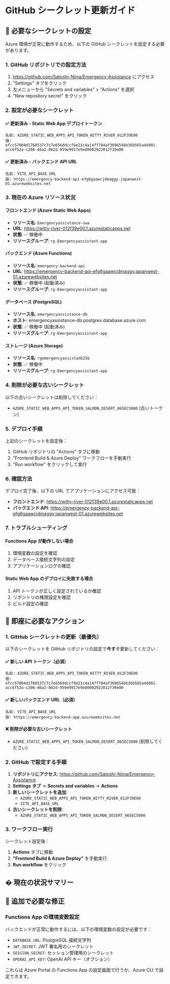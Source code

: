 # GitHub シークレット更新ガイド

## 🔑 必要なシークレットの設定

Azure 環境が正常に動作するため、以下の GitHub シークレットを設定する必要があります。

### 1. GitHub リポジトリでの設定方法

1. https://github.com/Satoshi-Niina/Emergency-Assistance にアクセス
2. "Settings" タブをクリック
3. 左メニューから "Secrets and variables" > "Actions" を選択
4. "New repository secret" をクリック

### 2. 設定が必要なシークレット

#### ✅ 更新済み - Static Web App デプロイトークン

```
名前: AZURE_STATIC_WEB_APPS_API_TOKEN_WITTY_RIVER_012F39E00
値: efcc57004d1768537c7c7e656ddccf9e21c4a14ff704af369654bb36b565a4dd01-acc6f52a-c206-46a2-862d-959e9917e9e80002922012f39e00
```

#### ✅ 更新済み - バックエンド API URL

```
名前: VITE_API_BASE_URL
値: https://emergency-backend-api-efg6gaawcjdmaggy.japanwest-01.azurewebsites.net
```

### 3. 現在の Azure リソース状況

#### フロントエンド (Azure Static Web Apps)

- **リソース名**: `Emergencyassistance-swa`
- **URL**: https://witty-river-012f39e00.1.azurestaticapps.net
- **状態**: ✅ 稼働中
- **リソースグループ**: `rg-Emergencyassistant-app`

#### バックエンド (Azure Functions)

- **リソース名**: `emergency-backend-api`
- **URL**: https://emergency-backend-api-efg6gaawcjdmaggy.japanwest-01.azurewebsites.net
- **状態**: ✅ 稼働中 (起動済み)
- **リソースグループ**: `rg-Emergencyassistant-app`

#### データベース (PostgreSQL)

- **リソース名**: `emergencyassistance-db`
- **ホスト**: emergencyassistance-db.postgres.database.azure.com
- **状態**: ✅ 稼働中 (起動済み)
- **リソースグループ**: `rg-Emergencyassistant-app`

#### ストレージ (Azure Storage)

- **リソース名**: `rgemergencyassistanb25b`
- **状態**: ✅ 稼働中
- **リソースグループ**: `rg-Emergencyassistant-app`

### 4. 削除が必要な古いシークレット

以下の古いシークレットは削除してください：

- `AZURE_STATIC_WEB_APPS_API_TOKEN_SALMON_DESERT_065EC5000` (古いトークン)

### 5. デプロイ手順

上記のシークレットを設定後：

1. GitHub リポジトリの "Actions" タブに移動
2. "Frontend Build & Azure Deploy" ワークフローを手動実行
3. "Run workflow" をクリックして実行

### 6. 確認方法

デプロイ完了後、以下の URL でアプリケーションにアクセス可能：

- **フロントエンド**: https://witty-river-012f39e00.1.azurestaticapps.net
- **バックエンド API**: https://emergency-backend-api-efg6gaawcjdmaggy.japanwest-01.azurewebsites.net

### 7. トラブルシューティング

#### Functions App が動作しない場合

1. 環境変数の設定を確認
2. データベース接続文字列の設定
3. アプリケーションログの確認

#### Static Web App のデプロイに失敗する場合

1. API トークンが正しく設定されているか確認
2. リポジトリの権限設定を確認
3. ビルド設定の確認

## 🎯 **即座に必要なアクション**

### 1. GitHub シークレットの更新（最優先）

以下のシークレットを GitHub リポジトリの設定で**今すぐ**更新してください：

#### ✅ **新しい API トークン（必須）**

```
名前: AZURE_STATIC_WEB_APPS_API_TOKEN_WITTY_RIVER_012F39E00
値: efcc57004d1768537c7c7e656ddccf9e21c4a14ff704af369654bb36b565a4dd01-acc6f52a-c206-46a2-862d-959e9917e9e80002922012f39e00
```

#### ✅ **新しいバックエンド URL（必須）**

```
名前: VITE_API_BASE_URL
値: https://emergency-backend-app.azurewebsites.net
```

#### ❌ **削除が必要な古いシークレット**

- `AZURE_STATIC_WEB_APPS_API_TOKEN_SALMON_DESERT_065EC5000` (削除してください)

### 2. GitHub で設定する手順

1. **リポジトリにアクセス**: https://github.com/Satoshi-Niina/Emergency-Assistance
2. **Settings タブ** → **Secrets and variables** → **Actions**
3. **新しいシークレットを追加**:
   - `AZURE_STATIC_WEB_APPS_API_TOKEN_WITTY_RIVER_012F39E00`
   - `VITE_API_BASE_URL`
4. **古いシークレットを削除**:
   - `AZURE_STATIC_WEB_APPS_API_TOKEN_SALMON_DESERT_065EC5000`

### 3. ワークフロー実行

シークレット設定後：

1. **Actions** タブに移動
2. **"Frontend Build & Azure Deploy"** を手動実行
3. **Run workflow** をクリック

## � **現在の状況サマリー**

## 🔧 追加で必要な修正

### Functions App の環境変数設定

バックエンドが正常に動作するには、以下の環境変数の設定が必要です：

- `DATABASE_URL`: PostgreSQL 接続文字列
- `JWT_SECRET`: JWT 署名用のシークレット
- `SESSION_SECRET`: セッション管理用のシークレット
- `OPENAI_API_KEY`: OpenAI API キー（オプション）

これらは Azure Portal の Functions App の設定画面で行うか、Azure CLI で設定できます。
